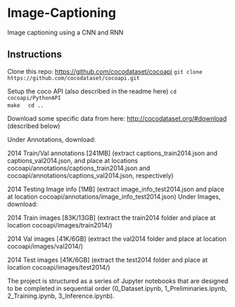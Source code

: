 # Image-Captioning
Image captioning using a CNN and RNN

## Instructions

Clone this repo: https://github.com/cocodataset/cocoapi
  `git clone https://github.com/cocodataset/cocoapi.git`  

Setup the coco API (also described in the readme here)
`cd cocoapi/PythonAPI`  
`make  `
`cd ..`

Download some specific data from here: http://cocodataset.org/#download (described below)

Under Annotations, download:

2014 Train/Val annotations [241MB] (extract captions_train2014.json and captions_val2014.json, and place at locations cocoapi/annotations/captions_train2014.json and cocoapi/annotations/captions_val2014.json, respectively)

2014 Testing Image info [1MB] (extract image_info_test2014.json and place at location cocoapi/annotations/image_info_test2014.json)
Under Images, download:

2014 Train images [83K/13GB] (extract the train2014 folder and place at location cocoapi/images/train2014/)

2014 Val images [41K/6GB] (extract the val2014 folder and place at location cocoapi/images/val2014/)

2014 Test images [41K/6GB] (extract the test2014 folder and place at location cocoapi/images/test2014/)

The project is structured as a series of Jupyter notebooks that are designed to be completed in sequential order (0_Dataset.ipynb, 1_Preliminaries.ipynb, 2_Training.ipynb, 3_Inference.ipynb).
